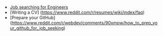 - [Job searching for Engineers](https://github.com/alex-wap/job-search)
- [Writing a CV] (https://www.reddit.com/r/resumes/wiki/index/faq)
- [Prepare your GitHub] (https://www.reddit.com/r/webdev/comments/90xmpw/how_to_prep_your_github_for_job_seeking)

